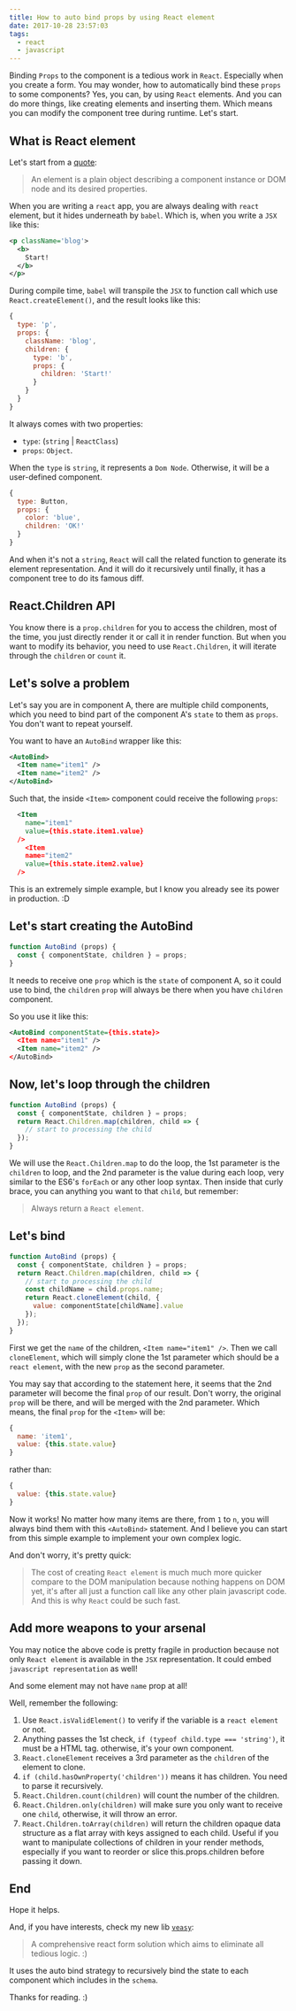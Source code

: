 ```yaml
---
title: How to auto bind props by using React element
date: 2017-10-28 23:57:03
tags:
  - react
  - javascript
---
```


Binding `Props` to the component is a tedious work in `React`. Especially when you create a form. You may wonder, how to automatically bind these `props` to some components? Yes, you can, by using `React` elements.
And you can do more things, like creating elements and inserting them. Which means you can modify the component tree during runtime. Let's start.

<!--more-->

## What is React element

Let's start from a [quote](https://reactjs.org/blog/2015/12/18/react-components-elements-and-instances.html):

> An element is a plain object describing a component instance or DOM node and its desired properties.

When you are writing a `react` app, you are always dealing with `react` element, but it hides underneath by `babel`. Which is, when you write a `JSX` like this:

```xml
<p className='blog'>
  <b>
    Start!
  </b>
</p>
```

During compile time, `babel` will transpile the `JSX` to function call which use `React.createElement()`, and the result looks like this:

```javascript
{
  type: 'p',
  props: {
    className: 'blog',
    children: {
      type: 'b',
      props: {
        children: 'Start!'
      }
    }
  }
}
```

It always comes with two properties:

- `type`: (`string` | `ReactClass`)
- `props`: `Object`.

When the `type` is `string`, it represents a `Dom Node`. Otherwise, it will be a user-defined component.

```javascript
{
  type: Button,
  props: {
    color: 'blue',
    children: 'OK!'
  }
}
```

And when it's not a `string`, `React` will call the related function to generate its element representation. And it will do it recursively until finally, it has a component tree to do its famous diff.

## React.Children API

You know there is a `prop.children` for you to access the children, most of the time, you just directly render it or call it in render function. But when you want to modify its behavior, you need to use `React.Children`, it will iterate through the `children` or `count` it.

## Let's solve a problem

Let's say you are in component A, there are multiple child components, which you need to bind part of the component A's `state` to them as `props`. You don't want to repeat yourself.

You want to have an `AutoBind` wrapper like this:

```xml
<AutoBind>
  <Item name="item1" />
  <Item name="item2" />  
</AutoBind>
```

Such that, the inside `<Item>` component could receive the following `props`:

```xml
  <Item
    name="item1"
    value={this.state.item1.value}
  />
    <Item
    name="item2"
    value={this.state.item2.value}
  />
```

This is an extremely simple example, but I know you already see its power in production. :D

## Let's start creating the AutoBind

```javascript
function AutoBind (props) {
  const { componentState, children } = props;
}
```

It needs to receive one `prop` which is the `state` of component A, so it could use to bind, the `children` `prop` will always be there when you have `children` component.

So you use it like this:

```xml
<AutoBind componentState={this.state}>
  <Item name="item1" />
  <Item name="item2" />
</AutoBind>
```

## Now, let's loop through the children

```javascript
function AutoBind (props) {
  const { componentState, children } = props;
  return React.Children.map(children, child => {
    // start to processing the child
  });
}
```

We will use the `React.Children.map` to do the loop, the 1st parameter is the `children` to loop, and the 2nd parameter is the value during each loop, very similar to the ES6's `forEach` or any other loop syntax. Then inside that curly brace, you can anything you want to that `child`, but remember:

> Always return a `React element`.

## Let's bind

```javascript
function AutoBind (props) {
  const { componentState, children } = props;
  return React.Children.map(children, child => {
    // start to processing the child
    const childName = child.props.name;
    return React.cloneElement(child, {
      value: componentState[childName].value
    });
  });
}
```

First we get the `name` of the children, `<Item name="item1" />`. Then we call `cloneElement`, which will simply clone the 1st parameter which should be a `react element`, with the new `prop` as the second parameter.

You may say that according to the statement here, it seems that the 2nd parameter will become the final `prop` of our result. Don't worry, the original `prop` will be there, and will be merged with the 2nd parameter. Which means, the final `prop` for the `<Item>` will be:

```javascript
{
  name: 'item1',
  value: {this.state.value}
}
```

rather than:

```javascript
{
  value: {this.state.value}
}
```

Now it works! No matter how many items are there, from `1` to `n`, you will always bind them with this `<AutoBind>` statement. And I believe you can start from this simple example to implement your own complex logic.

And don't worry, it's pretty quick:

> The cost of creating `React element` is much much more quicker compare to the DOM manipulation because nothing happens on DOM yet, it's after all just a function call like any other plain javascript code. And this is why `React` could be such fast.

## Add more weapons to your arsenal

You may notice the above code is pretty fragile in production because not only `React element` is available in the `JSX` representation. It could embed `javascript representation` as well!

And some element may not have `name` prop at all!

Well, remember the following:

1. Use `React.isValidElement()` to verify if the variable is a `react element` or not.
1. Anything passes the 1st check, `if (typeof child.type === 'string')`, it must be a HTML tag. otherwise, it's your own component.
1. `React.cloneElement` receives a 3rd parameter as the `children` of the element to clone.
1. `if (child.hasOwnProperty('children'))` means it has children. You need to parse it recursively.
1. `React.Children.count(children)` will count the number of the children.
1. `React.Children.only(children)` will make sure you only want to receive one `child`, otherwise, it will throw an error.
1. `React.Children.toArray(children)` will return the children opaque data structure as a flat array with keys assigned to each child. Useful if you want to manipulate collections of children in your render methods, especially if you want to reorder or slice this.props.children before passing it down.

## End

Hope it helps.

And, if you have interests, check my new lib [`veasy`](https://github.com/Albert-Gao/veasy): 

>A comprehensive react form solution which aims to eliminate all tedious logic. :)

It uses the auto bind strategy to recursively bind the state to each component which includes in the `schema`.

Thanks for reading. :)
